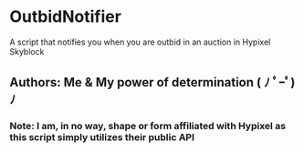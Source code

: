 # OutbidNotifier
A script that notifies you when you are outbid in an auction in Hypixel Skyblock


## Authors: Me & My power of determination ( ﾉ ﾟｰﾟ)ﾉ


### Note: I am, in no way, shape or form affiliated with Hypixel as this script simply utilizes their public API
